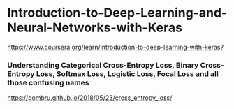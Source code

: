 # Introduction-to-Deep-Learning-and-Neural-Networks-with-Keras
https://www.coursera.org/learn/introduction-to-deep-learning-with-keras?

### Understanding Categorical Cross-Entropy Loss, Binary Cross-Entropy Loss, Softmax Loss, Logistic Loss, Focal Loss and all those confusing names
https://gombru.github.io/2018/05/23/cross_entropy_loss/
